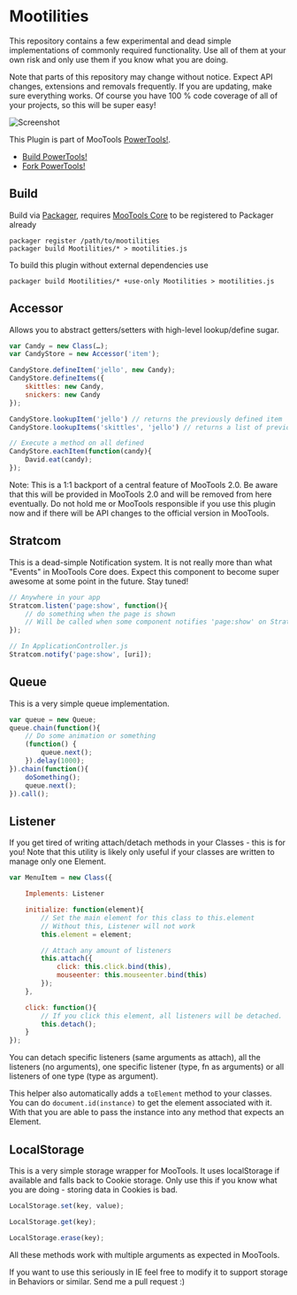 Mootilities
===========

This repository contains a few experimental and dead simple implementations of commonly required functionality. Use all of them at your own risk and only use them if you know what you are doing.

Note that parts of this repository may change without notice. Expect API changes, extensions and removals frequently. If you are updating, make sure everything works. Of course you have 100 % code coverage of all of your projects, so this will be super easy!

![Screenshot](http://cpojer.net/Logo/mootilities.png)

This Plugin is part of MooTools [PowerTools!](http://cpojer.net/PowerTools).

* [Build PowerTools!](http://cpojer.net/PowerTools)
* [Fork PowerTools!](https://github.com/cpojer/PowerTools)

Build
-----

Build via [Packager](http://github.com/kamicane/packager), requires [MooTools Core](http://github.com/mootools/mootools-core) to be registered to Packager already

	packager register /path/to/mootilities
	packager build Mootilities/* > mootilities.js

To build this plugin without external dependencies use

	packager build Mootilities/* +use-only Mootilities > mootilities.js

Accessor
--------
Allows you to abstract getters/setters with high-level lookup/define sugar.

```javascript
var Candy = new Class(…);
var CandyStore = new Accessor('item');

CandyStore.defineItem('jello', new Candy);
CandyStore.defineItems({
	skittles: new Candy,
	snickers: new Candy
});

CandyStore.lookupItem('jello') // returns the previously defined item
CandyStore.lookupItems('skittles', 'jello') // returns a list of previously defined items

// Execute a method on all defined
CandyStore.eachItem(function(candy){
	David.eat(candy);
});
```

Note: This is a 1:1 backport of a central feature of MooTools 2.0. Be aware that this will be provided in MooTools 2.0 and will be removed from here eventually. Do not hold me or MooTools responsible if you use this plugin now and if there will be API changes to the official version in MooTools.

Stratcom
--------
This is a dead-simple Notification system. It is not really more than what "Events" in MooTools Core does. Expect this component to become super awesome at some point in the future. Stay tuned!

```javascript
// Anywhere in your app
Stratcom.listen('page:show', function(){
	// do something when the page is shown
	// Will be called when some component notifies 'page:show' on Stratcom.
});

// In ApplicationController.js
Stratcom.notify('page:show', [uri]);
```

Queue
-----
This is a very simple queue implementation.

```javascript
var queue = new Queue;
queue.chain(function(){
	// Do some animation or something
	(function() {
		queue.next();
	}).delay(1000);
}).chain(function(){
	doSomething();
	queue.next();
}).call();
```

Listener
--------
If you get tired of writing attach/detach methods in your Classes - this is for you! Note that this utility is likely only useful if your classes are written to manage only one Element.

```javascript
var MenuItem = new Class({

	Implements: Listener

	initialize: function(element){
		// Set the main element for this class to this.element
		// Without this, Listener will not work
		this.element = element;

		// Attach any amount of listeners
		this.attach({
			click: this.click.bind(this),
			mouseenter: this.mouseenter.bind(this)
		});
	},

	click: function(){
		// If you click this element, all listeners will be detached.
		this.detach();
	}
});
```

You can detach specific listeners (same arguments as attach), all the listeners (no arguments), one specific listener (type, fn as arguments) or all listeners of one type (type as argument).

This helper also automatically adds a `toElement` method to your classes. You can do `document.id(instance)` to get the element associated with it. With that you are able to pass the instance into any method that expects an Element.

LocalStorage
------------
This is a very simple storage wrapper for MooTools. It uses localStorage if available and falls back to Cookie storage. Only use this if you know what you are doing - storing data in Cookies is bad.

```javascript
LocalStorage.set(key, value);

LocalStorage.get(key);

LocalStorage.erase(key);
```

All these methods work with multiple arguments as expected in MooTools.

If you want to use this seriously in IE feel free to modify it to support storage in Behaviors or similar. Send me a pull request :)
